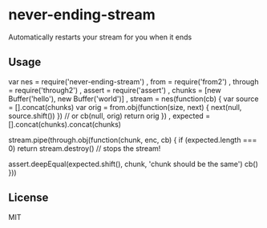 # never-ending-stream

Automatically restarts your stream for you when it ends

## Usage

var nes       = require('never-ending-stream')
  , from      = require('from2')
  , through   = require('through2')
  , assert    = require('assert')
  , chunks    = [new Buffer('hello'), new Buffer('world')]
  , stream    = nes(function(cb) {
      var source = [].concat(chunks)
      var orig = from.obj(function(size, next) {
        next(null, source.shift())
      })
      // or cb(null, orig)
      return orig
    })
  , expected  = [].concat(chunks).concat(chunks)

stream.pipe(through.obj(function(chunk, enc, cb) {
  if (expected.length === 0)
    return stream.destroy() // stops the stream!

  assert.deepEqual(expected.shift(), chunk, 'chunk should be the same')
  cb()
}))

## License

MIT
